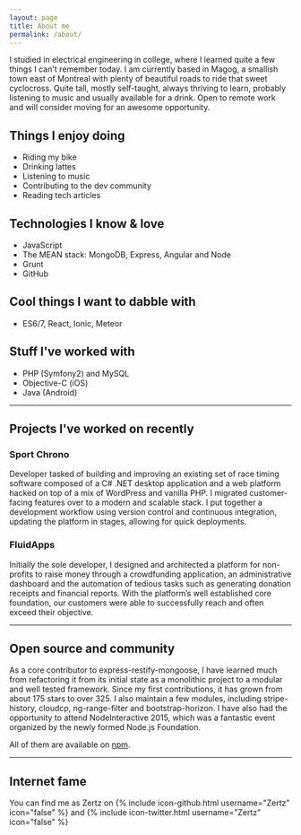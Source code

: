 ```yaml
---
layout: page
title: About me
permalink: /about/
---
```


I studied in electrical engineering in college, where I learned quite a few things I can't remember today. I am currently based in Magog,
a smallish town east of Montreal with plenty of beautiful roads to ride that sweet cyclocross. Quite tall, mostly self-taught, always
thriving to learn, probably listening to music and usually available for a drink. Open to remote work and will consider moving for an
awesome opportunity.

## Things I enjoy doing

- Riding my bike
- Drinking lattes
- Listening to music
- Contributing to the dev community
- Reading tech articles

## Technologies I know & love

- JavaScript
- The MEAN stack: MongoDB, Express, Angular and Node
- Grunt
- GitHub

## Cool things I want to dabble with

- ES6/7, React, Ionic, Meteor

## Stuff I've worked with

- PHP (Symfony2) and MySQL
- Objective-C (iOS)
- Java (Android)

---

## Projects I've worked on recently

### Sport Chrono

Developer tasked of building and improving an existing set of race timing software composed of a C# .NET desktop application and a web
platform hacked on top of a mix of WordPress and vanilla PHP. I migrated customer-facing features over to a modern and scalable stack. I
put together a development workflow using version control and continuous integration, updating the platform in stages, allowing for quick
deployments.

### FluidApps

Initially the sole developer, I designed and architected a platform for non-profits to raise money through a crowdfunding application, an
administrative dashboard and the automation of tedious tasks such as generating donation receipts and financial reports. With the
platform’s well established core foundation, our customers were able to successfully reach and often exceed their objective.

---

## Open source and community

As a core contributor to express-restify-mongoose, I have learned much from refactoring it from its initial state as a monolithic project
to a modular and well tested framework. Since my first contributions, it has grown from about 175 stars to over 325. I also maintain a few
modules, including stripe-history, cloudcp, ng-range-filter and bootstrap-horizon. I have also had the opportunity to attend
NodeInteractive 2015, which was a fantastic event organized by the newly formed Node.js Foundation.

All of them are available on [npm](https://www.npmjs.com/~zertz).

---

## Internet fame

You can find me as Zertz on {% include icon-github.html username="Zertz" icon="false" %} and {% include icon-twitter.html username="Zertz" icon="false" %}
